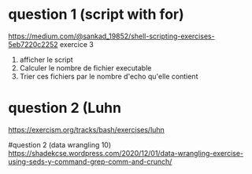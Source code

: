 # question 1 (script with for)
https://medium.com/@sankad_19852/shell-scripting-exercises-5eb7220c2252 exercice 3

1. afficher le script
2. Calculer le nombre de fichier executable
3. Trier ces fichiers par le nombre d'echo qu'elle contient

# question 2 (Luhn

https://exercism.org/tracks/bash/exercises/luhn

#question 2 (data wrangling 10)
https://shadekcse.wordpress.com/2020/12/01/data-wrangling-exercise-using-seds-y-command-grep-comm-and-crunch/
